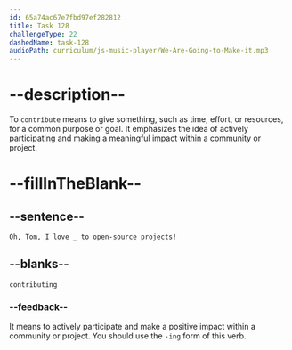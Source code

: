 ```yaml
---
id: 65a74ac67e7fbd97ef282812
title: Task 128
challengeType: 22
dashedName: task-128
audioPath: curriculum/js-music-player/We-Are-Going-to-Make-it.mp3
---
```


<!--
AUDIO REFERENCE:
Sophie: Oh, Tom, I love contributing to open-source projects!
-->

# --description--

To `contribute` means to give something, such as time, effort, or resources, for a common purpose or goal. It emphasizes the idea of actively participating and making a meaningful impact within a community or project.

# --fillInTheBlank--

## --sentence--

`Oh, Tom, I love _ to open-source projects!`

## --blanks--

`contributing`

### --feedback--

It means to actively participate and make a positive impact within a community or project. You should use the `-ing` form of this verb.
